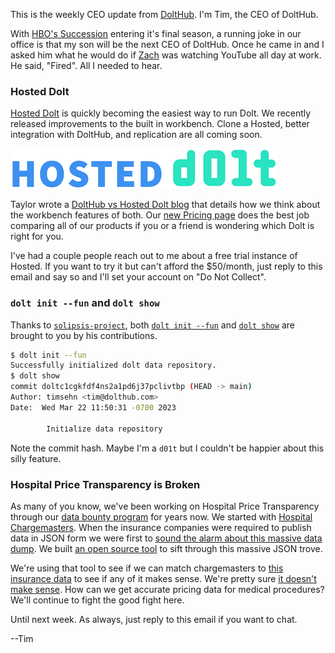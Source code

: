 This is the weekly CEO update from [DoltHub](https://www.dolthub.com/). I'm Tim, the CEO of DoltHub. 

With [HBO's Succession](https://www.hbo.com/succession) entering it's final season, a running joke in our office is that my son will be the next CEO of DoltHub. Once he came in and I asked him what he would do if [Zach](https://www.dolthub.com/team#zach) was watching YouTube all day at work. He said, "Fired". All I needed to hear.

### Hosted Dolt

[Hosted Dolt](https://hosted.doltdb.com/) is quickly becoming the easiest way to run Dolt. We recently released improvements to the built in workbench. Clone a Hosted, better integration with DoltHub, and replication are all coming soon.

[![Hosted Dolt](../images/hosted-logo.png)](https://hosted.doltdb.com/)

Taylor wrote a [DoltHub vs Hosted Dolt blog](https://www.dolthub.com/blog/2023-03-17-dolthub-vs-hosted-workbench/) that details how we think about the workbench features of both. Our [new Pricing page](https://www.dolthub.com/compare) does the best job comparing all of our products if you or a friend is wondering which Dolt is right for you.

I've had a couple people reach out to me about a free trial instance of Hosted. If you want to try it but can't afford the $50/month, just reply to this email and say so and I'll set your account on "Do Not Collect".

### `dolt init --fun` and `dolt show`

Thanks to [`solipsis-project`](https://github.com/solipsis-project), both [`dolt init --fun`](https://github.com/dolthub/dolt/pull/5580) and [`dolt show`](https://github.com/dolthub/dolt/pull/5564) are brought to you by his contributions.

```bash
$ dolt init --fun
Successfully initialized dolt data repository.
$ dolt show
commit doltc1cgkfdf4ns2a1pd6j37pclivtbp (HEAD -> main) 
Author: timsehn <tim@dolthub.com>
Date:  Wed Mar 22 11:50:31 -0700 2023

        Іnitіalіze dаtа reposіtоry

```

Note the commit hash. Maybe I'm a `d01t` but I couldn't be happier about this silly feature.

### Hospital Price Transparency is Broken

As many of you know, we've been working on Hospital Price Transparency through our [data bounty program](https://www.dolthub.com/bounties) for years now. We started with [Hospital Chargemasters](https://www.dolthub.com/repositories/dolthub/hospital-price-transparency-v3). When the insurance companies were required to publish data in JSON form we were first to [sound the alarm about this massive data dump](https://www.dolthub.com/blog/2022-09-02-a-trillion-prices/). We built [an open source tool](https://github.com/dolthub/data-analysis/tree/main/transparency-in-coverage/python/mrfutils) to sift through this massive JSON trove. 

We're using that tool to see if we can match chargemasters to [this insurance data](https://www.dolthub.com/repositories/dolthub/hospital-prices-allpayers/doc/main) to see if any of it makes sense. We're pretty sure [it doesn't make sense](https://www.dolthub.com/blog/2023-03-23-illusion-of-transparency/). How can we get accurate pricing data for medical procedures? We'll continue to fight the good fight here.

Until next week. As always, just reply to this email if you want to chat.

--Tim
